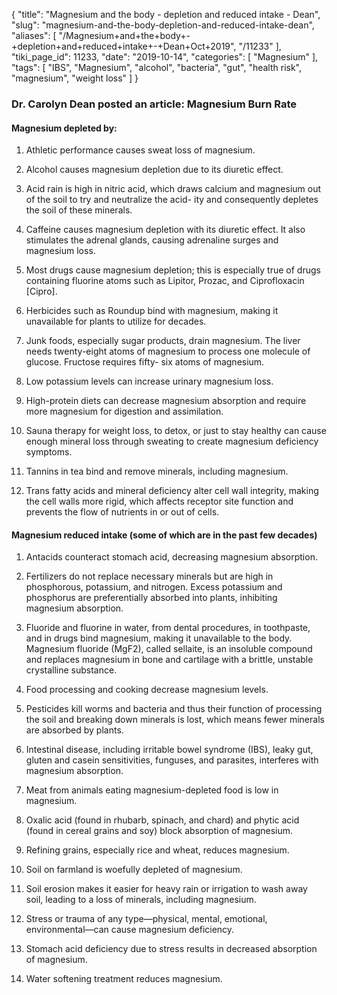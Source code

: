 {
    "title": "Magnesium and the body - depletion and reduced intake - Dean",
    "slug": "magnesium-and-the-body-depletion-and-reduced-intake-dean",
    "aliases": [
        "/Magnesium+and+the+body+-+depletion+and+reduced+intake+-+Dean+Oct+2019",
        "/11233"
    ],
    "tiki_page_id": 11233,
    "date": "2019-10-14",
    "categories": [
        "Magnesium"
    ],
    "tags": [
        "IBS",
        "Magnesium",
        "alcohol",
        "bacteria",
        "gut",
        "health risk",
        "magnesium",
        "weight loss"
    ]
}


### Dr. Carolyn Dean posted an article: Magnesium Burn Rate

#### Magnesium depleted by:

1. Athletic performance causes sweat loss of magnesium.

1. Alcohol causes magnesium depletion due to its diuretic effect.

1. Acid rain is high in nitric acid, which draws calcium and magnesium out of the soil to try and neutralize the acid- ity and consequently depletes the soil of these minerals.

1. Caffeine causes magnesium depletion with its diuretic effect. It also stimulates the adrenal glands, causing adrenaline surges and magnesium loss.

1. Most drugs cause magnesium depletion; this is especially true of drugs containing fluorine atoms such as Lipitor, Prozac, and Ciprofloxacin <span>[Cipro]</span>.

1. Herbicides such as Roundup bind with magnesium, making it unavailable for plants to utilize for decades.

1. Junk foods, especially sugar products, drain magnesium. The liver needs twenty-eight atoms of magnesium to process one molecule of glucose. Fructose requires fifty- six atoms of magnesium.

1. Low potassium levels can increase urinary magnesium loss.

1. High-protein diets can decrease magnesium absorption and require more magnesium for digestion and assimilation.

1. Sauna therapy for weight loss, to detox, or just to stay healthy can cause enough mineral loss through sweating to create magnesium deficiency symptoms.

1. Tannins in tea bind and remove minerals, including magnesium.

1. Trans fatty acids and mineral deficiency alter cell wall integrity, making the cell walls more rigid, which affects receptor site function and prevents the flow of nutrients in or out of cells.

#### Magnesium reduced intake (some of which are in the past few decades)

1. Antacids counteract stomach acid, decreasing magnesium absorption.

1. Fertilizers do not replace necessary minerals but are high in phosphorous, potassium, and nitrogen. Excess potassium and phosphorus are preferentially absorbed into plants, inhibiting magnesium absorption.

1. Fluoride and fluorine in water, from dental procedures, in toothpaste, and in drugs bind magnesium, making it unavailable to the body. Magnesium fluoride (MgF2), called sellaite, is an insoluble compound and replaces magnesium in bone and cartilage with a brittle, unstable crystalline substance.

1. Food processing and cooking decrease magnesium levels.

1. Pesticides kill worms and bacteria and thus their function of processing the soil and breaking down minerals is lost, which means fewer minerals are absorbed by plants.

1. Intestinal disease, including irritable bowel syndrome (IBS), leaky gut, gluten and casein sensitivities, funguses, and parasites, interferes with magnesium absorption.

1. Meat from animals eating magnesium-depleted food is low in magnesium.

1. Oxalic acid (found in rhubarb, spinach, and chard) and phytic acid (found in cereal grains and soy) block absorption of magnesium.

1. Refining grains, especially rice and wheat, reduces magnesium.

1. Soil on farmland is woefully depleted of magnesium.

1. Soil erosion makes it easier for heavy rain or irrigation to wash away soil, leading to a loss of minerals, including magnesium.

1. Stress or trauma of any type—physical, mental, emotional, environmental—can cause magnesium deficiency.

1. Stomach acid deficiency due to stress results in decreased absorption of magnesium.

1. Water softening treatment reduces magnesium.